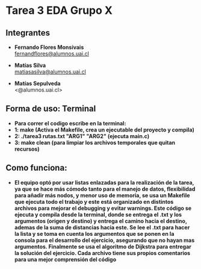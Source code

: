 # Tarea 3 EDA Grupo X 

## **Integrantes**
- **Fernando Flores Monsivais** <br>
  <fernandflores@alumnos.uai.cl>

- **Matías Silva** <br>
  <matiasasilva@alumnos.uai.cl>

- **Matías Sepulveda** <br>
  <@alumnos.uai.cl>

## **Forma de uso: Terminal**
- **Para correr el codigo escribe en la terminal:**
- **1: make (Activa el Makefile, crea un ejecutable del proyecto y compila)**
- **2: ./tarea3 rutas.txt "ARG1" "ARG2" (ejecuta main.c)**
- **3: make clean (para limpiar los archivos temporales que quitan recursos)**

## **Como funciona:**
- **El equipo optó por usar listas enlazadas para la realización de la tarea, ya que se hace más cómodo tanto para el manejo de datos, flexibilidad para añadir más nodos, y menor uso de memoria, se usa un Makefile que ejecuta todo el trabajo y este está organizado en distintos archivos para mejorar el debugging y evitar warnings. Este código se ejecuta y compila desde la terminal, donde se entrega el .txt y los argumentos (origen y destino) y entrega el camino hacia el destino, ademas de la suma de distancias hacia este. Se lee el .txt para hacer la lista y se toma en cuenta los argumentos que se ponen en la consola para el desarrollo del ejercicio, asegurando que no hayan mas argumentos. Finalmente se usa el algoritmo de 
Dijkstra para entregar la solución del ejercicio. Cada archivo tiene sus propios comentarios para una mejor comprensión del código**